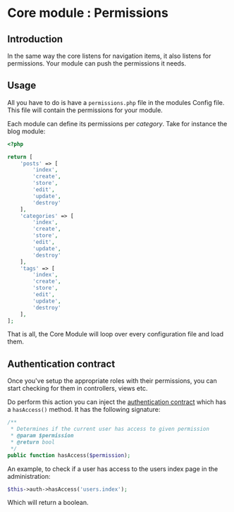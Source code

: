 # Core module : Permissions


## Introduction

In the same way the core listens for navigation items, it also listens for permissions. Your module can push the permissions it needs.

## Usage

All you have to do is have a `permissions.php` file in the modules Config file. This file will contain the permissions for your module.

Each module can define its permissions per *category*. Take for instance the blog module:

```php
<?php

return [
    'posts' => [
        'index',
        'create',
        'store',
        'edit',
        'update',
        'destroy'
    ],
    'categories' => [
        'index',
        'create',
        'store',
        'edit',
        'update',
        'destroy'
    ],
    'tags' => [
        'index',
        'create',
        'store',
        'edit',
        'update',
        'destroy'
    ],
];

```

That is all, the Core Module will loop over every configuration file and load them.

## Authentication contract

Once you've setup the appropriate roles with their permissions, you can start checking for them in controllers, views etc.

Do perform this action you can inject the [authentication contract](https://github.com/nWidart-Modules/Core/blob/master/Contracts/Authentication.php) which has a `hasAccess()` method. It has the following signature:

``` php
/**
 * Determines if the current user has access to given permission
 * @param $permission
 * @return bool
 */
public function hasAccess($permission);
```

An example, to check if a user has access to the users index page in the administration:

``` php
$this->auth->hasAccess('users.index');
```

Which will return a boolean.


